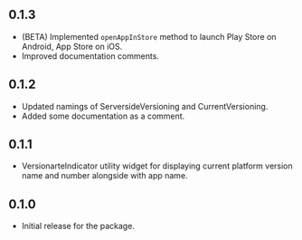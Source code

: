 ## 0.1.3

- (BETA) Implemented `openAppInStore` method to launch Play Store on Android, App Store on iOS.
- Improved documentation comments.

## 0.1.2

- Updated namings of ServersideVersioning and CurrentVersioning.
- Added some documentation as a comment.

## 0.1.1

- VersionarteIndicator utility widget for displaying current platform version name and number alongside with app name.

## 0.1.0

- Initial release for the package.
